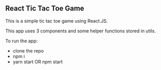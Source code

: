 ## React Tic Tac Toe Game
This is a simple tic tac toe game using React.JS.

This app uses 3 components and some helper functions stored in utils.

To run the app:
- clone the repo
- npm i
- yarn start OR npm start

